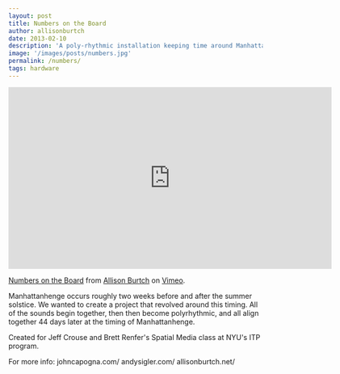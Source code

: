 ```yaml
---
layout: post
title: Numbers on the Board
author: allisonburtch
date: 2013-02-10 
description: 'A poly-rhythmic installation keeping time around Manhattanhenge and the summer solstice. '
image: '/images/posts/numbers.jpg' 
permalink: /numbers/
tags: hardware
---
```


<iframe src="https://player.vimeo.com/video/66297142" width="640" height="360" frameborder="0" allow="autoplay; fullscreen" allowfullscreen></iframe>
<p><a href="https://vimeo.com/66297142">Numbers on the Board</a> from <a href="https://vimeo.com/allisonburtch">Allison Burtch</a> on <a href="https://vimeo.com">Vimeo</a>.</p>

Manhattanhenge occurs roughly two weeks before and after the summer solstice. We wanted to create a project that revolved around this timing. All of the sounds begin together, then then become polyrhythmic, and all align together 44 days later at the timing of Manhattanhenge.

Created for Jeff Crouse and Brett Renfer's Spatial Media class at NYU's ITP program.

For more info:
johncapogna.com/
andysigler.com/
allisonburtch.net/